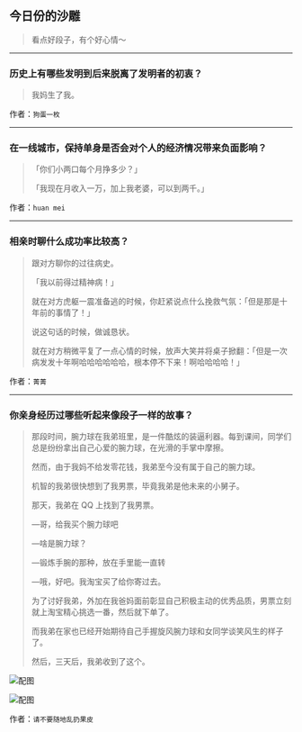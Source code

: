 ## 今日份的沙雕

> 看点好段子，有个好心情～


 
---

### 历史上有哪些发明到后来脱离了发明者的初衷？

> 我妈生了我。


作者：`狗蛋一枚`

---

### 在一线城市，保持单身是否会对个人的经济情况带来负面影响？

> 「你们小两口每个月挣多少？」
> 
> 「我现在月收入一万，加上我老婆，可以到两千。」


作者：`huan mei`

---

### 相亲时聊什么成功率比较高？

> 跟对方聊你的过往病史。
> 
> 「我以前得过精神病！」
> 
> 就在对方虎躯一震准备逃的时候，你赶紧说点什么挽救气氛：「但是那是十年前的事情了！」
> 
> 说这句话的时候，做诚恳状。
> 
> 就在对方稍微平复了一点心情的时候，放声大笑并将桌子掀翻：「但是一次病发发十年啊哈哈哈哈哈哈，根本停不下来！啊哈哈哈哈！」


作者：`菁菁`

---

### 你亲身经历过哪些听起来像段子一样的故事？

> 那段时间，腕力球在我弟班里，是一件酷炫的装逼利器。每到课间，同学们总是纷纷拿出自己心爱的腕力球，在光滑的手掌中摩擦。
> 
> 然而，由于我妈不给发零花钱，我弟至今没有属于自己的腕力球。
> 
> 机智的我弟很快想到了我男票，毕竟我弟是他未来的小舅子。
> 
> 那天，我弟在 QQ 上找到了我男票。
> 
> —哥，给我买个腕力球吧
> 
> —啥是腕力球？
> 
> —锻炼手腕的那种，放在手里能一直转
> 
> —哦，好吧。我淘宝买了给你寄过去。
> 
> 为了讨好我弟，外加在我爸妈面前彰显自己积极主动的优秀品质，男票立刻就上淘宝精心挑选一番，然后就下单了。
> 
> 而我弟在家也已经开始期待自己手握旋风腕力球和女同学谈笑风生的样子了。
> 
> 然后，三天后，我弟收到了这个。



![配图](http://pic1.zhimg.com/70/c5c2ad47a168747fb2455c0980fc3d94_b.jpg)



![配图](http://pic1.zhimg.com/70/06e28644e67fb440e93521f956963160_b.jpg)


作者：`请不要随地乱扔果皮`